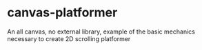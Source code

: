 # canvas-platformer
An all canvas, no external library, example of the basic mechanics necessary to create 2D scrolling platformer
